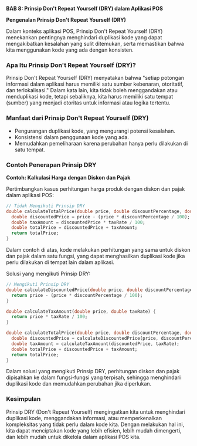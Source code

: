 **BAB 8: Prinsip Don't Repeat Yourself (DRY) dalam Aplikasi POS**

**Pengenalan Prinsip Don't Repeat Yourself (DRY)**

Dalam konteks aplikasi POS, Prinsip Don't Repeat Yourself (DRY) menekankan pentingnya menghindari duplikasi kode yang dapat mengakibatkan kesalahan yang sulit ditemukan, serta memastikan bahwa kita menggunakan kode yang ada dengan konsisten.

### Apa Itu Prinsip Don't Repeat Yourself (DRY)?

Prinsip Don't Repeat Yourself (DRY) menyatakan bahwa "setiap potongan informasi dalam aplikasi harus memiliki satu sumber kebenaran, otoritatif, dan terlokalisasi." Dalam kata lain, kita tidak boleh menggandakan atau menduplikasi kode, tetapi sebaliknya, kita harus memiliki satu tempat (sumber) yang menjadi otoritas untuk informasi atau logika tertentu.

### Manfaat dari Prinsip Don't Repeat Yourself (DRY)

- Pengurangan duplikasi kode, yang mengurangi potensi kesalahan.
- Konsistensi dalam penggunaan kode yang ada.
- Memudahkan pemeliharaan karena perubahan hanya perlu dilakukan di satu tempat.

### Contoh Penerapan Prinsip DRY

**Contoh: Kalkulasi Harga dengan Diskon dan Pajak**

Pertimbangkan kasus perhitungan harga produk dengan diskon dan pajak dalam aplikasi POS:

```dart
// Tidak Mengikuti Prinsip DRY
double calculateTotalPrice(double price, double discountPercentage, double taxRate) {
  double discountedPrice = price - (price * discountPercentage / 100);
  double taxAmount = discountedPrice * taxRate / 100;
  double totalPrice = discountedPrice + taxAmount;
  return totalPrice;
}
```

Dalam contoh di atas, kode melakukan perhitungan yang sama untuk diskon dan pajak dalam satu fungsi, yang dapat menghasilkan duplikasi kode jika perlu dilakukan di tempat lain dalam aplikasi.

Solusi yang mengikuti Prinsip DRY:

```dart
// Mengikuti Prinsip DRY
double calculateDiscountedPrice(double price, double discountPercentage) {
  return price - (price * discountPercentage / 100);
}

double calculateTaxAmount(double price, double taxRate) {
  return price * taxRate / 100;
}

double calculateTotalPrice(double price, double discountPercentage, double taxRate) {
  double discountedPrice = calculateDiscountedPrice(price, discountPercentage);
  double taxAmount = calculateTaxAmount(discountedPrice, taxRate);
  double totalPrice = discountedPrice + taxAmount;
  return totalPrice;
}
```

Dalam solusi yang mengikuti Prinsip DRY, perhitungan diskon dan pajak dipisahkan ke dalam fungsi-fungsi yang terpisah, sehingga menghindari duplikasi kode dan memudahkan perubahan jika diperlukan.

### Kesimpulan

Prinsip DRY (Don't Repeat Yourself) mengingatkan kita untuk menghindari duplikasi kode, menggandakan informasi, atau memperkenalkan kompleksitas yang tidak perlu dalam kode kita. Dengan melakukan hal ini, kita dapat menciptakan kode yang lebih efisien, lebih mudah dimengerti, dan lebih mudah untuk dikelola dalam aplikasi POS kita.